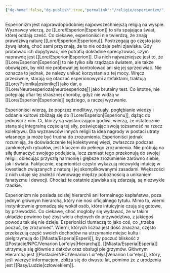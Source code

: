 ```yaml
---
{"dg-home":false,"dg-publish":true,"permalink":"/religie/esperionizm/","dgPassFrontmatter":true}
---
```


Esperionizm jest najprawdopodobniej najpowszechniejszą religią na wyspie. Wyznawcy wierzą, że [[Lore/Esperion\|Esperion]] to siła spajająca świat, której oddają cześć. Co ciekawe, esperioniści nie twierdzą, że znają prawdziwą naturę [[Lore/Esperion\|Esperionu]]. Postrzegają go często jako żywą istotę, choć sami przyznają, że to nie oddaje pełni zjawiska. Gdy próbować ich dopytywać, nie potrafią dokładnie sprecyzować, czym naprawdę jest [[Lore/Esperion\|Esperion]]. Dla nich najważniejsze jest to, że [[Lore/Esperion\|Esperion]] to nie tylko siła rządząca światem, ale także obowiązek, by nikt nie próbował jej kontrolować ani się jej sprzeciwiać. Nie oznacza to jednak, że należy unikać korzystania z tej mocy. Wręcz przeciwnie, starają się otaczać esperionowymi artefaktami, traktują [[Lore/Psionika\|psionikę]] jako dar, a [[Lore/Neuroesperioza\|neuroesperiozę]] jako brutalny test. Co istotne, nie potępiają ofiar tej strasznej choroby, gdyż nie widzą w [[Lore/Esperion\|Esperionie]] sędziego, a raczej wyzwanie.

Esperioniści wierzą, że poprzez modlitwy, rytuały, pogłębianie wiedzy i oddanie kultowi zbliżają się do [[Lore/Esperion\|Esperionu]], dążąc do jedności z nim. Ci, którzy są wystarczająco gorliwi, wierzą, że ostatecznie staną się integralną częścią tej siły, poświęcając swoją tożsamość na rzecz kolektywu. Dla wyznawców innych religii ta idea nagrody w postaci utraty własnego ja może być trudna do zrozumienia. Esperioniści jednak rozumieją, że doświadczenie tej kolektywnej więzi, zwłaszcza podczas zamkniętych rytuałów, jest kluczem do pełnego zrozumienia. Nie próbują na siłę tłumaczyć swojego podejścia, lecz zamiast tego przekonują do swojej religii, obiecując przyszłą harmonię i głębsze zrozumienie zarówno siebie, jak i świata. Faktycznie, esperioniści często wykazują niezwykłą intuicję w kwestiach związanych z naturą i jej skomplikowanymi zasadami. Większości z nich udaje się znaleźć równowagę między pobożnością a unikaniem fanatyzmu i dewocji. Chociaż te ostatnie zjawiska się zdarzają, są niezwykle rzadkie.

Esperionizm nie posiada ścisłej hierarchii ani formalnego kapłaństwa, poza jednym głównym hierarchą, który nie nosi oficjalnego tytułu. Mimo to, wierni instynktownie gromadzą się wokół osób, które intuicyjnie czują się gotowe, by przewodzić. Co ciekawe, choć mogłoby się wydawać, że w takim układzie powinno być zbyt wielu chętnych do przywództwa, z jakiegoś powodu tak się nie dzieje. Esperioniści tłumaczą to jako coś, co „trzeba poczuć, by zrozumieć”. Wierni, których liczba jest dość znaczna, często przekazują część swoich dochodów na utrzymanie miejsc kultu i pielgrzymują do [[Miasta/Esperia\|Esperii]], by poczuć bliskość z [[Postacie/NPC/Venarion Lor'elys\|Hierarchą]]. [[Miasta/Esperia\|Esperia]] utrzymuje się głównie z datków oraz obsługi pielgrzymów. Głównym Hierarchą jest [[Postacie/NPC/Venarion Lor'elys\|Venarion Lor'elys]], który, jeśli wierzyć informacjom, zbliża się do dwustu lat, pomimo że z urodzenia jest [[Rasy/Ludzie\|człowiekiem]].